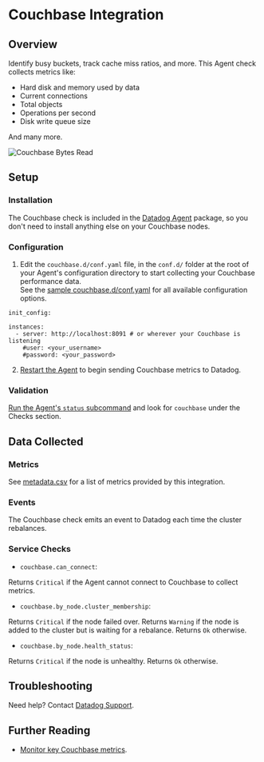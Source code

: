 # Couchbase Integration

## Overview

Identify busy buckets, track cache miss ratios, and more. This Agent check collects metrics like:

* Hard disk and memory used by data
* Current connections
* Total objects
* Operations per second
* Disk write queue size

And many more.

![Couchbase Bytes Read][1]

## Setup

### Installation

The Couchbase check is included in the [Datadog Agent][2] package, so you don't need to install anything else on your Couchbase nodes.

### Configuration

1. Edit the `couchbase.d/conf.yaml` file, in the `conf.d/` folder at the root of your Agent's configuration directory to start collecting your Couchbase performance data.  
	See the [sample couchbase.d/conf.yaml][3] for all available configuration options.

```
init_config:

instances:
  - server: http://localhost:8091 # or wherever your Couchbase is listening
    #user: <your_username>
    #password: <your_password>
```

2. [Restart the Agent][4] to begin sending Couchbase metrics to Datadog.


### Validation

[Run the Agent's `status` subcommand][5] and look for `couchbase` under the Checks section.

## Data Collected
### Metrics

See [metadata.csv][6] for a list of metrics provided by this integration.

### Events

The Couchbase check emits an event to Datadog each time the cluster rebalances.

### Service Checks

- `couchbase.can_connect`:

Returns `Critical` if the Agent cannot connect to Couchbase to collect metrics.

- `couchbase.by_node.cluster_membership`:

Returns `Critical` if the node failed over.
Returns `Warning` if the node is added to the cluster but is waiting for a rebalance.
Returns `Ok` otherwise.

- `couchbase.by_node.health_status`:

Returns `Critical` if the node is unhealthy. Returns `Ok` otherwise.

## Troubleshooting
Need help? Contact [Datadog Support][7].

## Further Reading

* [Monitor key Couchbase metrics][9].


[1]: https://raw.githubusercontent.com/DataDog/documentation/9cca18a10dc34066a8722a23fb2cd7086ac86bd1/src/images/integrations/couchbase/couchbase_graph.png
[2]: https://app.datadoghq.com/account/settings#agent
[3]: https://github.com/DataDog/integrations-core/blob/master/couchbase/datadog_checks/couchbase/data/conf.yaml.example
[4]: https://docs.datadoghq.com/agent/faq/agent-commands/#start-stop-restart-the-agent
[5]: https://docs.datadoghq.com/agent/faq/agent-commands/#agent-status-and-information
[6]: https://github.com/DataDog/integrations-core/blob/master/couchbase/metadata.csv
[7]: http://docs.datadoghq.com/help/
[9]: https://www.datadoghq.com/blog/monitoring-couchbase-performance-datadog/
